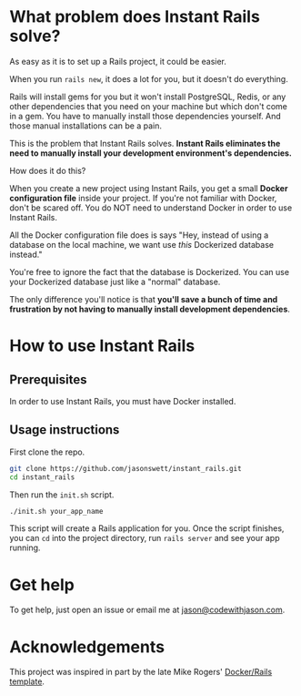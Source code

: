 # What problem does Instant Rails solve?

As easy as it is to set up a Rails project, it could be easier.

When you run `rails new`, it does a lot for you, but it doesn't do everything.

Rails will install gems for you but it won't install PostgreSQL, Redis, or any other dependencies that you need on your machine but which don't come in a gem. You have to manually install those dependencies yourself. And those manual installations can be a pain.

This is the problem that Instant Rails solves. **Instant Rails eliminates the need to manually install your development environment's dependencies.**

How does it do this?

When you create a new project using Instant Rails, you get a small **Docker configuration file** inside your project. If you're not familiar with Docker, don't be scared off. You do NOT need to understand Docker in order to use Instant Rails.

All the Docker configuration file does is says "Hey, instead of using a database on the local machine, we want use _this_ Dockerized database instead."

You're free to ignore the fact that the database is Dockerized. You can use your Dockerized database just like a "normal" database.

The only difference you'll notice is that **you'll save a bunch of time and frustration by not having to manually install development dependencies**.

# How to use Instant Rails

## Prerequisites

In order to use Instant Rails, you must have Docker installed.

## Usage instructions

First clone the repo.

```bash
git clone https://github.com/jasonswett/instant_rails.git
cd instant_rails
```

Then run the `init.sh` script.

```bash
./init.sh your_app_name
```

This script will create a Rails application for you. Once the script finishes, you can `cd` into the project directory, run `rails server` and see your app running.

# Get help

To get help, just open an issue or email me at jason@codewithjason.com.

# Acknowledgements

This project was inspired in part by the late Mike Rogers' [Docker/Rails template](https://github.com/Ruby-Starter-Kits/Docker-Rails-Template).
